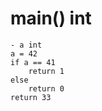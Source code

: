 # main() int
    - a int
    a = 42
    if a == 41
        return 1
    else
        return 0
    return 33
